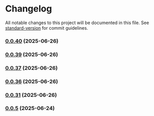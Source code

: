 # Changelog

All notable changes to this project will be documented in this file. See [standard-version](https://github.com/conventional-changelog/standard-version) for commit guidelines.

### [0.0.40](https://github.com/StankoH/bonzobyte-brotli-viewer/compare/v0.0.39...v0.0.40) (2025-06-26)

### [0.0.39](https://github.com/StankoH/bonzobyte-brotli-viewer/compare/v0.0.38...v0.0.39) (2025-06-26)

### [0.0.37](https://github.com/StankoH/bonzobyte-brotli-viewer/compare/v0.0.36...v0.0.37) (2025-06-26)

### [0.0.36](https://github.com/StankoH/bonzobyte-brotli-viewer/compare/v0.0.35...v0.0.36) (2025-06-26)

### [0.0.31](https://github.com/StankoH/bonzobyte-brotli-viewer/compare/v0.0.35...v0.0.31) (2025-06-26)

### [0.0.5](https://github.com/StankoH/bonzobyte-brotli-viewer/compare/v0.0.17...v0.0.5) (2025-06-24)

